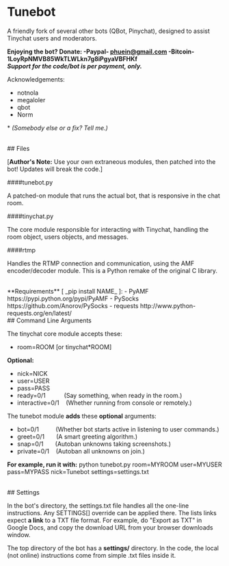# Tunebot
A friendly fork of several other bots (QBot, Pinychat), designed to assist Tinychat users and moderators.

**Enjoying the bot? Donate: -Paypal- phuein@gmail.com -Bitcoin- 1LoyRpNMVB85WkTLWLkn7g8iPgyaVBFHKf**<br>
***Support for the code/bot is per payment, only.***

Acknowledgements:
+ notnola
+ megaloler
+ qbot
+ Norm

\* _(Somebody else or a fix? Tell me.)_

<br>
## Files

[**Author's Note:** Use your own extraneous modules, then patched into the bot! Updates will break the code.]


####tunebot.py

A patched-on module that runs the actual bot, that is responsive in the chat room.

####tinychat.py

The core module responsible for interacting with Tinychat, handling the room object, users objects, and messages.

####rtmp

Handles the RTMP connection and communication, using the AMF encoder/decoder module. This is a Python remake of the original C library.

<br>
**Requirements** [ _pip install NAME_ ]:
- PyAMF https://pypi.python.org/pypi/PyAMF
- PySocks https://github.com/Anorov/PySocks
- requests http://www.python-requests.org/en/latest/

<br>
## Command Line Arguments

The tinychat core module accepts these:

- room=ROOM [or tinychat*ROOM]

**Optional:**
- nick=NICK
- user=USER
- pass=PASS
- ready=0/1 &nbsp;&nbsp;&nbsp;&nbsp;&nbsp;&nbsp;&nbsp;&nbsp;&nbsp; (Say something, when ready in the room.)
- interactive=0/1 &nbsp;&nbsp; (Whether running from console or remotely.)

The tunebot module **adds** these **optional** arguments:

- bot=0/1  &nbsp;&nbsp;&nbsp;&nbsp;&nbsp;&nbsp;&nbsp;&nbsp; (Whether bot starts active in listening to user commands.)
- greet=0/1 &nbsp;&nbsp;&nbsp;&nbsp;&nbsp; (A smart greeting algorithm.)
- snap=0/1 &nbsp;&nbsp;&nbsp;&nbsp;&nbsp; (Autoban unknowns taking screenshots.)
- private=0/1 &nbsp;&nbsp; (Autoban all unknowns on join.)

**For example, run it with:** python tunebot.py room=MYROOM user=MYUSER pass=MYPASS nick=Tunebot settings=settings.txt

<br>
## Settings

In the bot's directory, the settings.txt file handles all the one-line instructions. Any SETTINGS[] override can be applied there. The lists links expect **a link** to a TXT file format. For example, do "Export as TXT" in Google Docs, and copy the download URL from your browser downloads window.

The top directory of the bot has a **settings/** directory. In the code, the local (not online) instructions come from simple .txt files inside it.

<br>
